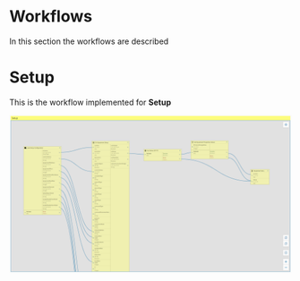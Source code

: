 Workflows
============

In this section the workflows are described



Setup
============

This is the workflow implemented for **Setup**

![Setup](../../../../documents/equipmentTypes/HermosLFM4xReader\Setup.png)

